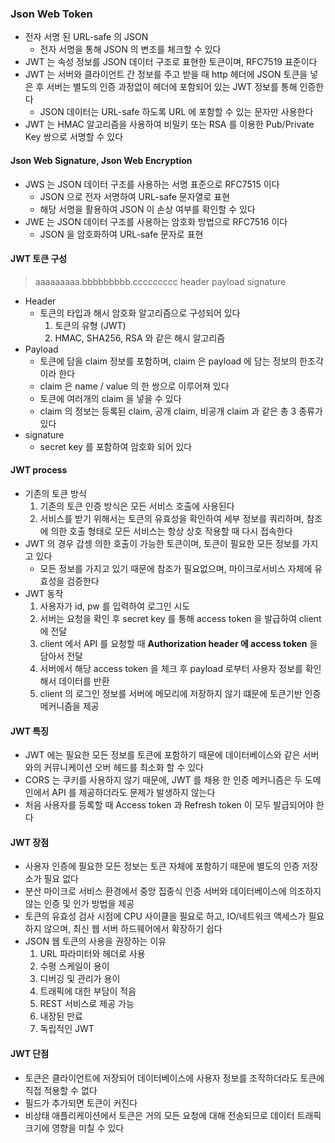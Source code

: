 ### Json Web Token

* 전자 서명 된 URL-safe 의 JSON
    * 전자 서명을 통해 JSON 의 변조를 체크할 수 있다
* JWT 는 속성 정보를 JSON 데이터 구조로 표현한 토큰이며, RFC7519 표준이다
* JWT 는 서버와 클라이언트 간 정보를 주고 받을 때 http 헤더에 JSON 토큰을 넣은 후 서버는 별도의 인증 과정없이 헤더에 포함되어 있는 JWT 정보를 통해 인증한다
    * JSON 데이터는 URL-safe 하도록 URL 에 포함할 수 있는 문자만 사용한다
* JWT 는 HMAC 알고리즘을 사용하여 비밀키 또는 RSA 를 이용한 Pub/Private Key 쌍으로 서명할 수 있다

#### Json Web Signature, Json Web Encryption

* JWS 는 JSON 데이터 구조를 사용하는 서명 표준으로 RFC7515 이다
    * JSON 으로 전자 서명하여 URL-safe 문자열로 표현
    * 해당 서명을 활용하여 JSON 이 손상 여부를 확인할 수 있다
* JWE 는 JSON 데이터 구조를 사용하는 암호화 방법으로 RFC7516 이다
    * JSON 을 암호화하여 URL-safe 문자로 표현
    
#### JWT 토큰 구성

> aaaaaaaaa.bbbbbbbbb.ccccccccc
> header    payload   signature

* Header
    * 토큰의 타입과 해시 암호화 알고리즘으로 구성되어 있다
        1. 토큰의 유형 (JWT)
        1. HMAC, SHA256, RSA 와 같은 해시 알고리즘
* Payload
    * 토큰에 담을 claim 정보를 포함하며, claim 은 payload 에 담는 정보의 한조각이라 한다
    * claim 은 name / value 의 한 쌍으로 이루어져 있다
    * 토큰에 여러개의 claim 을 넣을 수 있다
    * claim 의 정보는 등록된 claim, 공개 claim, 비공개 claim 과 같은 총 3 종류가 있다
* signature
    * secret key 를 포함하여 암호화 되어 있다
    
#### JWT process

* 기존의 토큰 방식
    1. 기존의 토큰 인증 방식은 모든 서비스 호출에 사용된다
    1. 서비스를 받기 위해서는 토큰의 유효성을 확인하여 세부 정보를 쿼리하며, 참조에 의한 호출 형태로 모든 서비스는 항상 상호 작용할 때 다시 접속한다
* JWT 의 경우 갑셍 의한 호출이 가능한 토큰이며, 토큰이 필요한 모든 정보를 가지고 있다
    * 모든 정보를 가지고 있기 때문에 참조가 필요없으며, 마이크로서비스 자체에 유효성을 검증한다
* JWT 동작
    1. 사용자가 id, pw 를 입력하여 로그인 시도
    1. 서버는 요청을 확인 후 secret key 를 통해 access token 을 발급하여 client 에 전달
    1. client 에서 API 를 요청할 때 **Authorization header 에 access token** 을 담아서 전달
    1. 서버에서 해당 access token 을 체크 후 payload 로부터 사용자 정보를 확인해서 데이터를 반환
    1. client 의 로그인 정보를 서버에 메모리에 저장하지 않기 떄문에 토큰기반 인증 메커니즘을 제공

#### JWT 특징

* JWT 에는 필요한 모든 정보를 토큰에 포함하기 때문에 데이터베이스와 같은 서버와의 커뮤니케이션 오버 헤드를 최소화 할 수 있다
* CORS 는 쿠키를 사용하지 않기 때문에, JWT 를 채용 한 인증 메커니즘은 두 도메인에서 API 를 제공하더라도 문제가 발생하지 않는다
* 처음 사용자를 등록할 때 Access token 과 Refresh token 이 모두 발급되어야 한다

#### JWT 장점

* 사용자 인증에 필요한 모든 정보는 토큰 자체에 포함하기 때문에 별도의 인증 저장소가 필요 없다
* 분산 마이크로 서비스 환경에서 중앙 집중식 인증 서버와 데이터베이스에 의조하지 않는 인증 및 인가 방법을 제공
* 토큰의 유효성 검사 시점에 CPU 사이클을 필요로 하고, IO/네트워크 액세스가 필요하지 않으며, 최신 웹 서버 하드웨어에서 확장하기 쉽다
* JSON 웹 토큰의 사용을 권장하는 이유
    1. URL 파라미터와 헤더로 사용
    1. 수평 스케일이 용이
    1. 디버깅 및 관리가 용이 
    1. 트래픽에 대한 부담이 적음 
    1. REST 서비스로 제공 가능
    1. 내장된 만료 
    1. 독립적인 JWT

#### JWT 단점

* 토큰은 클라이언트에 저장되어 데이터베이스에 사용자 정보를 조작하더라도 토큰에 직접 적용할 수 없다
* 필드가 추가되면 토큰이 커진다
* 비상태 애플리케이션에서 토큰은 거의 모든 요청에 대해 전송되므로 데이터 트래픽 크기에 영향을 미칠 수 있다

